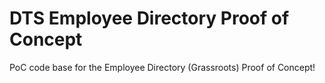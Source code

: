 # DTS Employee Directory Proof of Concept

PoC code base for the Employee Directory (Grassroots) Proof of Concept!
